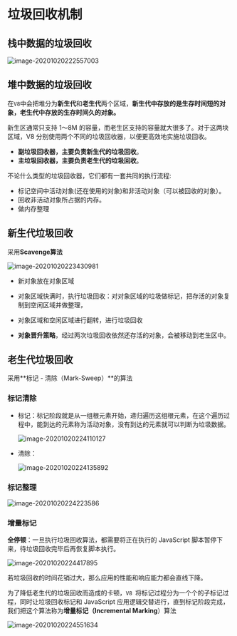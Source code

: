 # 垃圾回收机制

## 栈中数据的垃圾回收

![image-20201020222557003](C:\Users\ASUS\AppData\Roaming\Typora\typora-user-images\image-20201020222557003.png)

## 堆中数据的垃圾回收

在` V8 `中会把堆分为**新生代**和**老生代**两个区域，**新生代中存放的是生存时间短的对象，老生代中存放的生存时间久的对象。**

新生区通常只支持 1～8M 的容量，而老生区支持的容量就大很多了。对于这两块区域，V8 分别使用两个不同的垃圾回收器，以便更高效地实施垃圾回收。

* **副垃圾回收器，主要负责新生代的垃圾回收**。
* **主垃圾回收器，主要负责老生代的垃圾回收**。

不论什么类型的垃圾回收器，它们都有一套共同的执行流程:

* 标记空间中活动对象(还在使用的对象)和非活动对象（可以被回收的对象）。
* 回收非活动对象所占据的内存。
* 做内存整理

## 新生代垃圾回收

采用**Scavenge算法**

![image-20201020223430981](C:\Users\ASUS\AppData\Roaming\Typora\typora-user-images\image-20201020223430981.png)

* 新对象放在对象区域
* 对象区域快满时，执行垃圾回收：对对象区域的垃圾做标记，把存活的对象复制到空闲区域并做整理，

* 对象区域和空闲区域进行翻转，进行垃圾回收

* **对象晋升策略**，经过两次垃圾回收依然还存活的对象，会被移动到老生区中。

## 老生代垃圾回收

采用**标记 - 清除（Mark-Sweep）**的算法

### 标记清除

* 标记：标记阶段就是从一组根元素开始，递归遍历这组根元素，在这个遍历过程中，能到达的元素称为活动对象，没有到达的元素就可以判断为垃圾数据。

  ![image-20201020224110127](C:\Users\ASUS\AppData\Roaming\Typora\typora-user-images\image-20201020224110127.png)

* 清除：

  ![image-20201020224135892](C:\Users\ASUS\AppData\Roaming\Typora\typora-user-images\image-20201020224135892.png)

### 标记整理

![image-20201020224223586](C:\Users\ASUS\AppData\Roaming\Typora\typora-user-images\image-20201020224223586.png)

### 增量标记

**全停顿**：一旦执行垃圾回收算法，都需要将正在执行的 JavaScript 脚本暂停下来，待垃圾回收完毕后再恢复脚本执行。

![image-20201020224417895](C:\Users\ASUS\AppData\Roaming\Typora\typora-user-images\image-20201020224417895.png)

若垃圾回收的时间花销过大，那么应用的性能和响应能力都会直线下降。

为了降低老生代的垃圾回收而造成的卡顿，`V8 `将标记过程分为一个个的子标记过程，同时让垃圾回收标记和 JavaScript 应用逻辑交替进行，直到标记阶段完成，我们把这个算法称为**增量标记（Incremental Marking**）算法

![image-20201020224551634](C:\Users\ASUS\AppData\Roaming\Typora\typora-user-images\image-20201020224551634.png)